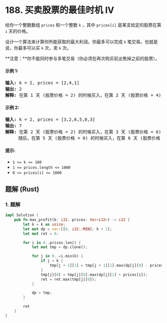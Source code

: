 # 188. 买卖股票的最佳时机 IV
给你一个整数数组 `prices` 和一个整数 `k` ，其中 `prices[i]` 是某支给定的股票在第 `i` 天的价格。

设计一个算法来计算你所能获取的最大利润。你最多可以完成 `k` 笔交易。也就是说，你最多可以买 `k` 次，卖 `k` 次。

**注意：**你不能同时参与多笔交易（你必须在再次购买前出售掉之前的股票）。

#### 示例 1:
<pre>
<strong>输入:</strong> k = 2, prices = [2,4,1]
<strong>输出:</strong> 2
<strong>解释:</strong> 在第 1 天 (股票价格 = 2) 的时候买入，在第 2 天 (股票价格 = 4) 的时候卖出，这笔交易所能获得利润 = 4-2 = 2 。
</pre>

#### 示例 2:
<pre>
<strong>输入:</strong> k = 2, prices = [3,2,6,5,0,3]
<strong>输出:</strong> 7
<strong>解释:</strong> 在第 2 天 (股票价格 = 2) 的时候买入，在第 3 天 (股票价格 = 6) 的时候卖出, 这笔交易所能获得利润 = 6-2 = 4 。
     随后，在第 5 天 (股票价格 = 0) 的时候买入，在第 6 天 (股票价格 = 3) 的时候卖出, 这笔交易所能获得利润 = 3-0 = 3 。
</pre>

#### 提示:
* `1 <= k <= 100`
* `1 <= prices.length <= 1000`
* `0 <= prices[i] <= 1000`

## 题解 (Rust)

### 1. 题解
```Rust
impl Solution {
    pub fn max_profit(k: i32, prices: Vec<i32>) -> i32 {
        let k = k as usize;
        let mut dp = vec![[0, i32::MIN]; k + 1];
        let mut ret = 0;

        for i in 0..prices.len() {
            let mut tmp = dp.clone();

            for j in 0..=i.min(k) {
                if j < k {
                    tmp[j + 1][1] = tmp[j + 1][1].max(dp[j][0] - prices[i]);
                }
                tmp[j][0] = tmp[j][0].max(dp[j][1] + prices[i]);
                ret = ret.max(tmp[j][0]);
            }

            dp = tmp;
        }

        ret
    }
}
```

